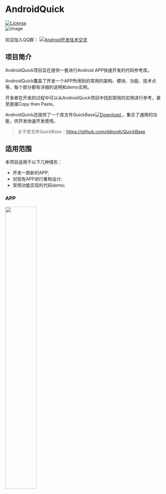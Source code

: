 # AndroidQuick
[![License](https://img.shields.io/badge/license-Apache%202-green.svg)](https://www.apache.org/licenses/LICENSE-2.0)  
![image](https://github.com/ddnosh/androidquick/blob/master/logo.png)  
<br />
欢迎加入QQ群：
<a target="_blank" href="//shang.qq.com/wpa/qunwpa?idkey=5867e988b85eecbb8c50bedab9810624fc017ce71098ae9394e7c935a4125281"><img border="0" src="http://pub.idqqimg.com/wpa/images/group.png" alt="Android开发技术交流" title="Android开发技术交流"></a>

## 项目简介
AndroidQuick项目旨在提供一套进行Android APP快速开发的代码参考库。   

AndroidQuick覆盖了开发一个APP所用到的常用的架构、模块、功能、技术点等，每个部分都有详细的说明和demo实例。  

开发者在开发的过程中可以从AndroidQuick项目中找到常用的实例进行参考，甚至直接Copy then Paste。  

AndroidQuick还提供了一个库文件QuickBase[![Download](https://api.bintray.com/packages/ddnosh/maven/androidquick/images/download.svg) ](https://bintray.com/ddnosh/maven/androidquick/_latestVersion) ，集合了通用的功能，供开发快速开发使用。  

> 关于库文件QuickBase：https://github.com/ddnosh/QuickBase

## 适用范围
本项目适用于以下几种情形：
- 开发一款新的APP;
- 对现有APP进行重构设计;
- 常用功能实现的代码demo;

### APP
<img src="https://raw.githubusercontent.com/ddnosh/AndroidQuick/master/art/screenshot.jpg"  height="900" width="100">

